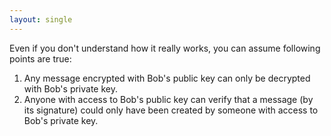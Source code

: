 ```yaml
---
layout: single
---
```


Even if you don't understand how it really works, you can assume following points are true:

1. Any message encrypted with Bob's public key can only be decrypted with Bob's private key.
2. Anyone with access to Bob's public key can verify that a message (by its signature) could only have been created by someone with access to Bob's private key. 